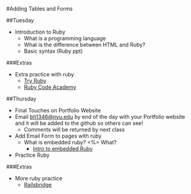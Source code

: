 #Adding Tables and Forms

##Tuesday
- Introduction to Ruby
	- What is a programming language
	- What is the difference between HTML and Ruby?
	- Basic syntax (Ruby ppt)

###Extras
- Extra practice with ruby
	- [Try Ruby](http://tryruby.org/)
	- [Ruby Code Academy](https://www.codecademy.com/learn/ruby)

##Thursday
- Final Touches on Portfolio Website
- Email bh1346@nyu.edu by end of the day with your Portfolio website and it will be added to the github so others can see!
	- Comments will be returned by next class
- Add Email Form to pages with ruby
	- What is embedded ruby? <%= What?
		- [Intro to embedded Ruby](https://www.startuprocket.com/articles/a-quick-introduction-to-embedded-ruby-a-k-a-erb-eruby)
- Practice Ruby

###Extras
- More ruby practice 
	- [Railsbridge](http://docs.railsbridge.org/ruby/ruby)
